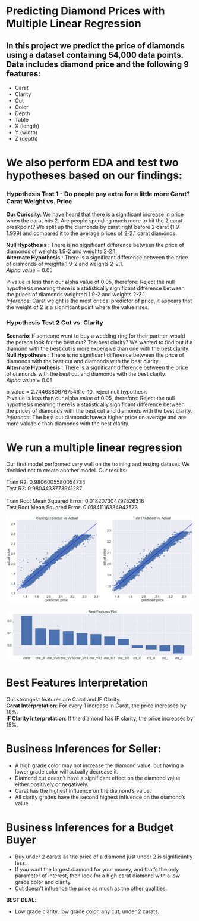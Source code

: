# Predicting Diamond Prices with Multiple Linear Regression

## In this project we predict the price of diamonds using a dataset containing 54,000 data points. Data includes diamond price and the following 9 features:
- Carat
- Clarity
- Cut
- Color
- Depth
- Table
- X (length)
- Y (width)
- Z (depth)

# We also perform EDA and test two hypotheses based on our findings:
### Hypothesis Test 1 - Do people pay extra for a little more Carat? Carat Weight vs. Price
**Our Curiosity**: We have heard that there is a significant increase in price when the carat hits 2. Are people spending much more to hit the 2 carat breakpoint? We split up the diamonds by carat right before 2 carat (1.9-1.999) and compared it to the average prices of 2-2.1 carat diamonds.<br>

**Null Hypothesis** : There is no significant difference between the price of diamonds of weights 1.9-2 and weights 2-2.1.<br>
**Alternate Hypothesis** : There is a significant difference between the price of diamonds of weights 1.9-2 and weights 2-2.1.<br>
*Alpha value* = 0.05

P-value is less than our alpha value of 0.05, therefore:
Reject the null hypothesis meaning there is a statistically significant difference between the prices of diamonds weighted 1.9-2 and weights 2-2.1.<br>
*Inference*:
Carat weight is the most critical predictor of price, it appears that the weight of 2 is a significant point where the value rises.


### Hypothesis Test 2 Cut vs. Clarity
**Scenario**: If someone went to buy a wedding ring for their partner, would the person look for the best cut? The best clarity? We wanted to find out if a diamond with the best cut is more expensive than one with the best clarity.<br>
**Null Hypothesis** : There is no significant difference between the price of diamonds with the best cut and diamonds with the best clarity.<br>
**Alternate Hypothesis** : There is a significant difference between the price of diamonds with the best cut and diamonds with the best clarity.
<br>
*Alpha value* = 0.05


p_value = 2.744688067675461e-10, reject null hypothesis<br>
P-value is less than our alpha value of 0.05, therefore:
Reject the null hypothesis meaning there is a statistically significant difference between the prices of diamonds with the best cut and diamonds with the best clarity.<br>
*Inference*:
The best cut diamonds have a higher price on average and are more valuable than diamonds with the best clarity.

# We run a multiple linear regression 
Our first model performed very well on the training and testing dataset. We decided not to create another model. Our results:

Train R2: 0.9806005580054734
<br>
Test R2: 0.9804433773941287
<br>
<br>
Train Root Mean Squared Error: 0.018207304797526316
<br>
Test Root Mean Squared Error: 0.01841116334943573

![actualvpredicted](https://github.com/chrispfchung/diamonds-regression-project/blob/chris-chung/images/actualvspredicted.png)

![bestfeaturesplot](https://github.com/chrispfchung/diamonds-regression-project/blob/chris-chung/images/bestfeaturesplot.png)

# Best Features Interpretation
Our strongest features are Carat and IF Clarity.<br>
**Carat Interpretation**: For every 1 increase in Carat, the price increases by 18%. <br>
**IF Clarity Interpretation**: If the diamond has IF clarity, the price increases by 15%.<br>


# Business Inferences for Seller:
- A high grade color may not increase the diamond value, but having a lower grade color will actually decrease it.
- Diamond cut doesn’t have a significant effect on the diamond value either positively or negatively.
- Carat has the highest influence on the diamond’s value. 
- All clarity grades have the second highest influence on the diamond’s value.

# Business Inferences for a Budget Buyer
- Buy under 2 carats as the price of a diamond just under 2 is significantly less.
- If you want the largest diamond for your money, and that’s the only parameter of interest, then look for a high carat diamond with a low grade color and clarity.
- Cut doesn’t influence the price as much as the other qualities.

**BEST DEAL**:    
- Low grade clarity, low grade color, any cut, under 2 carats.



